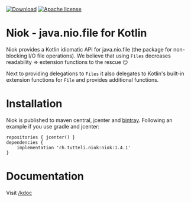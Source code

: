 [![Download](https://api.bintray.com/packages/robstoll/tutteli-jars/niok/images/download.svg)](https://bintray.com/robstoll/tutteli-jars/niok/_latestVersion)
[![Apache license](https://img.shields.io/badge/license-Apache%202.0-brightgreen.svg)](http://opensource.org/licenses/Apache2.0)

# Niok - java.nio.file for Kotlin

Niok provides a Kotlin idiomatic API for java.nio.file (the package for non-blocking I/O file operations).
We believe that using `Files` decreases readability => extension functions to the rescue 😏

Next to providing delegations to `Files` it also delegates to Kotlin's built-in extension functions for `File` and
provides additional functions.

# Installation

Niok is published to maven central, jcenter and [bintray](https://bintray.com/robstoll/tutteli-jars/noik).
Following an example if you use gradle and jcenter:

```
repositories { jcenter() }
dependencies {
    implementation 'ch.tutteli.niok:niok:1.4.1'
}
```

# Documentation

Visit [/kdoc](https://robstoll.github.io/niok/kdoc)